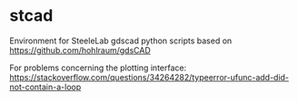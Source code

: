# stcad
Environment for SteeleLab gdscad python scripts based on https://github.com/hohlraum/gdsCAD

For problems concerning the plotting interface: https://stackoverflow.com/questions/34264282/typeerror-ufunc-add-did-not-contain-a-loop
